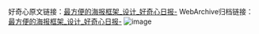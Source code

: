 好奇心原文链接：[最方便的海报框架_设计_好奇心日报-](https://www.qdaily.com/articles/2276.html)
WebArchive归档链接：[最方便的海报框架_设计_好奇心日报-](http://web.archive.org/web/20190623150956/https://www.qdaily.com/articles/2276.html)
![image](http://ww3.sinaimg.cn/large/007d5XDpgy1g3vbyhb5upj30u02upwkx)